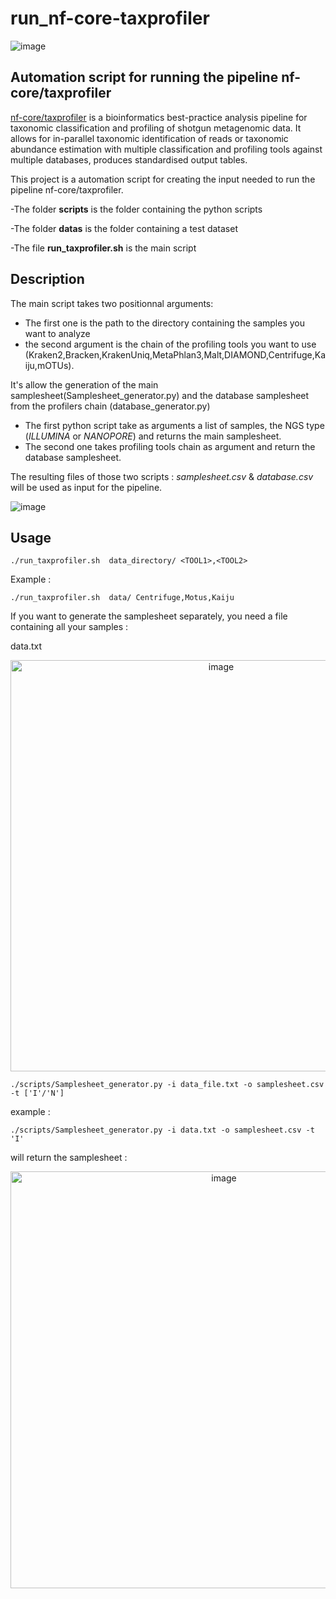 # run_nf-core-taxprofiler

![image](https://github.com/KhoujSunshine/run_nf-core-taxprofiler/assets/100375394/c53c2cbe-36bb-4ec6-a37f-d6e145ace858)


## Automation script for running the pipeline nf-core/taxprofiler

[nf-core/taxprofiler](https://github.com/nf-core/taxprofiler) is a bioinformatics best-practice analysis pipeline for taxonomic classification and profiling of shotgun metagenomic data. It allows for in-parallel taxonomic identification of reads or taxonomic abundance estimation with multiple classification and profiling tools against multiple databases, produces standardised output tables.


This project is a automation script for creating the input needed to run the pipeline nf-core/taxprofiler. 

-The folder **scripts** is the folder containing the python scripts

-The folder **datas** is the folder containing a test dataset

-The file **run_taxprofiler.sh** is the main script 

## Description

The main script takes two positionnal arguments:

- The first one is the path to the directory containing the samples you want to analyze
- the second argument is the chain of the profiling tools you want to use (Kraken2,Bracken,KrakenUniq,MetaPhlan3,Malt,DIAMOND,Centrifuge,Kaiju,mOTUs).

It's allow the generation of the main samplesheet(Samplesheet_generator.py) and the database samplesheet from the profilers chain (database_generator.py)

- The first python script take as arguments a list of samples, the NGS type (*ILLUMINA* or *NANOPORE*) and returns the main samplesheet. 
- The second one takes profiling tools chain as argument and return the database samplesheet.
  
The resulting files of those two scripts : *samplesheet.csv* & *database.csv* will be used as input for the pipeline.

![image](https://github.com/KhoujSunshine/run_nf-core-taxprofiler/assets/100375394/ff128eff-1eac-4cf8-accb-45666fea6b45)

## Usage

```
./run_taxprofiler.sh  data_directory/ <TOOL1>,<TOOL2>
```
Example :
```
./run_taxprofiler.sh  data/ Centrifuge,Motus,Kaiju
```

If you want to generate the samplesheet separately, you need a file containing all your samples :

data.txt

<p align="center">
   <img width="658" alt="image" src="https://github.com/KhoujSunshine/run_nf-core-taxprofiler/assets/100375394/2847aaeb-320d-412f-8f95-d5d78bf29de5">
</p>

```
./scripts/Samplesheet_generator.py -i data_file.txt -o samplesheet.csv -t ['I'/'N']
```
example :
```
./scripts/Samplesheet_generator.py -i data.txt -o samplesheet.csv -t 'I'
```
 will return the samplesheet :
 
 <p align="center">
<img width="667" alt="image" src="https://github.com/KhoujSunshine/run_nf-core-taxprofiler/assets/100375394/926c0cd8-676a-4c24-8e3b-28867a39a2b0">
 </p>
 



